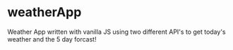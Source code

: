 # weatherApp
Weather App written with vanilla JS using two different API's to get today's weather and the 5 day forcast!
